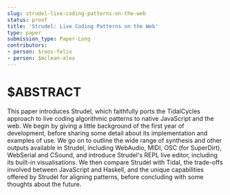 ```yaml
---
slug: strudel-live-coding-patterns-on-the-web
status: proof
title: 'Strudel: Live Coding Patterns on the Web'
type: paper
submission_type: Paper-Long
contributors:
- person: $roos-felix
- person: $mclean-alex
---
```


# $ABSTRACT

This paper introduces Strudel, which faithfully ports the TidalCycles
approach to live coding algorithmic patterns to native JavaScript and
the web. We begin by giving a little background of the first year of
development, before sharing some detail about its implementation and
examples of use. We go on to outline the wide range of synthesis and
other outputs available in Strudel, including WebAudio, MIDI, OSC (for
SuperDirt), WebSerial and CSound, and introduce Strudel's REPL live
editor, including its built-in visualisations. We then compare Strudel
with Tidal, the trade-offs involved between JavaScript and Haskell, and
the unique capabilities offered by Strudel for aligning patterns, before
concluding with some thoughts about the future.
